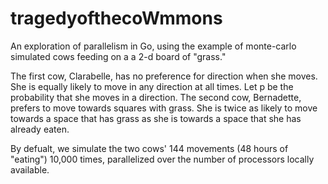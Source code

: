 # tragedyofthecoWmmons
An exploration of parallelism in Go, using the example of monte-carlo simulated cows feeding on a a 2-d board of "grass."

The first cow, Clarabelle, has no preference for direction when she moves.  She is equally likely to move in any direction at all times.  Let p be the probability that she moves in a direction.
The second cow, Bernadette, prefers to move towards squares with grass.  She is twice as likely to move towards a space that has grass as she is towards a space that she has already eaten.

By defualt, we simulate the two cows' 144 movements (48 hours of "eating") 10,000 times, parallelized over the number of processors locally available.
